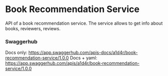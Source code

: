 # Book Recommendation Service
API of a book recommendation service. The service allows to get info about books, reviewers, reviews.
### Swaggerhub
Docs only: https://app.swaggerhub.com/apis-docs/a1d4r/book-recommendation-service/1.0.0
Docs + yaml: https://app.swaggerhub.com/apis/a1d4r/book-recommendation-service/1.0.0
